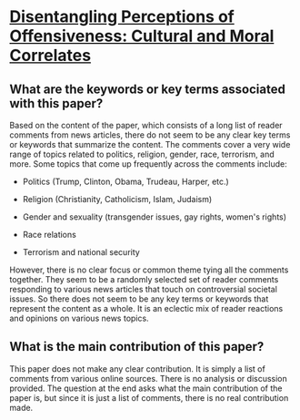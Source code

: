# [Disentangling Perceptions of Offensiveness: Cultural and Moral   Correlates](https://arxiv.org/abs/2312.06861)

## What are the keywords or key terms associated with this paper?

 Based on the content of the paper, which consists of a long list of reader comments from news articles, there do not seem to be any clear key terms or keywords that summarize the content. The comments cover a very wide range of topics related to politics, religion, gender, race, terrorism, and more. Some topics that come up frequently across the comments include:

- Politics (Trump, Clinton, Obama, Trudeau, Harper, etc.)

- Religion (Christianity, Catholicism, Islam, Judaism)  

- Gender and sexuality (transgender issues, gay rights, women's rights)

- Race relations 

- Terrorism and national security

However, there is no clear focus or common theme tying all the comments together. They seem to be a randomly selected set of reader comments responding to various news articles that touch on controversial societal issues. So there does not seem to be any key terms or keywords that represent the content as a whole. It is an eclectic mix of reader reactions and opinions on various news topics.


## What is the main contribution of this paper?

 This paper does not make any clear contribution. It is simply a list of comments from various online sources. There is no analysis or discussion provided. The question at the end asks what the main contribution of the paper is, but since it is just a list of comments, there is no real contribution made.
